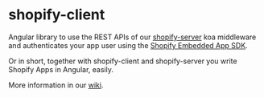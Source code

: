 # shopify-client

Angular library to use the REST APIs of our [shopify-server](https://github.com/JumpLinkNetwork/shopify-server) koa middleware and authenticates your app user using the [Shopify Embedded App SDK](https://help.shopify.com/api/sdks/shopify-apps/embedded-app-sdk).

Or in short, together with shopify-client and shopify-server you write Shopify Apps in Angular, easily.

More information in our [wiki](https://github.com/JumpLink/shopify-client/wiki).

